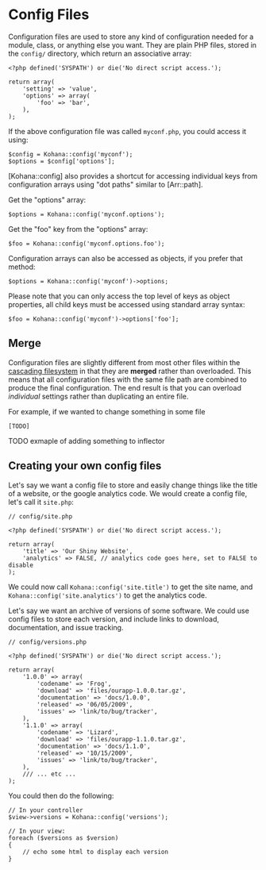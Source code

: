 # Config Files

Configuration files are used to store any kind of configuration needed for a module, class, or anything else you want.  They are plain PHP files, stored in the `config/` directory, which return an associative array:

    <?php defined('SYSPATH') or die('No direct script access.');

    return array(
        'setting' => 'value',
        'options' => array(
            'foo' => 'bar',
        ),
    );

If the above configuration file was called `myconf.php`, you could access it using:

    $config = Kohana::config('myconf');
    $options = $config['options'];

[Kohana::config] also provides a shortcut for accessing individual keys from configuration arrays using "dot paths" similar to [Arr::path].

Get the "options" array:

    $options = Kohana::config('myconf.options');

Get the "foo" key from the "options" array:

    $foo = Kohana::config('myconf.options.foo');

Configuration arrays can also be accessed as objects, if you prefer that method:

    $options = Kohana::config('myconf')->options;

Please note that you can only access the top level of keys as object properties, all child keys must be accessed using standard array syntax:

    $foo = Kohana::config('myconf')->options['foo'];

## Merge

Configuration files are slightly different from most other files within the [cascading filesystem](files) in that they are **merged** rather than overloaded. This means that all configuration files with the same file path are combined to produce the final configuration. The end result is that you can overload *individual* settings rather than duplicating an entire file.

For example, if we wanted to change something in some file

	[TODO]

TODO exmaple of adding something to inflector

## Creating your own config files

Let's say we want a config file to store and easily change things like the title of a website, or the google analytics code.  We would create a config file, let's call it `site.php`:

	// config/site.php

	<?php defined('SYSPATH') or die('No direct script access.');

    return array(
		'title' => 'Our Shiny Website',
		'analytics' => FALSE, // analytics code goes here, set to FALSE to disable
	);

We could now call `Kohana::config('site.title')` to get the site name, and `Kohana::config('site.analytics')` to get the analytics code.

Let's say we want an archive of versions of some software.  We could use config files to store each version, and include links to download, documentation, and issue tracking.

	// config/versions.php

	<?php defined('SYSPATH') or die('No direct script access.');

    return array(
		'1.0.0' => array(
			'codename' => 'Frog',
			'download' => 'files/ourapp-1.0.0.tar.gz',
			'documentation' => 'docs/1.0.0',
			'released' => '06/05/2009',
			'issues' => 'link/to/bug/tracker',
		),
		'1.1.0' => array(
			'codename' => 'Lizard',
			'download' => 'files/ourapp-1.1.0.tar.gz',
			'documentation' => 'docs/1.1.0',
			'released' => '10/15/2009',
			'issues' => 'link/to/bug/tracker',
		),
		/// ... etc ...
	);

You could then do the following:

	// In your controller
	$view->versions = Kohana::config('versions');

	// In your view:
	foreach ($versions as $version)
	{
		// echo some html to display each version
	}
